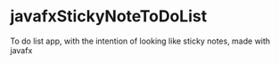 # javafxStickyNoteToDoList
To do list app, with the intention of looking like sticky notes, made with javafx
